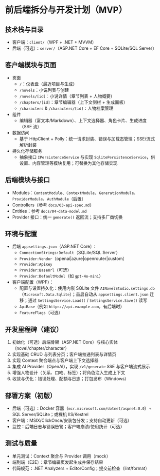 # 前后端拆分与开发计划（MVP）

## 技术栈与目录
- 客户端：`client/`（WPF + .NET + MVVM）
- 后端（可选）：`server/`（ASP.NET Core + EF Core + SQLite/SQL Server）

## 客户端模块与页面
- 页面
  - `/`：仪表盘（最近项目与生成）
  - `/novels`：小说列表与创建
  - `/novels/[id]`：小说详情（章节列表 + 人物概要）
  - `/chapters/[id]`：章节编辑器（上下文侧栏 + 生成面板）
  - `/characters` & `/characters/[id]`：人物档案管理
- 组件
  - 编辑器（富文本/Markdown）、上下文选择器、角色卡片、生成进度（SSE 流）
- 数据访问
  - 基于 HttpClient + Polly：统一请求封装、错误与加载态管理；SSE/流式解析封装
- 持久化存储服务
  - 抽象接口 `IPersistenceService` 与实现 `SqlitePersistenceService`，供设置、内容管理等模块复用；可替换为其他存储实现

## 后端模块与接口
- Modules：`ContentModule`、`ContextModule`、`GenerationModule`、`ProviderModule`、`AuthModule`（后置）
- Controllers（参考 `docs/03-api-spec.md`）
- Entities：参考 `docs/04-data-model.md`
- Provider 接口：统一 `generate()` 返回流；支持多厂商切换

## 环境与配置
- 后端 `appsettings.json`（ASP.NET Core）：
  - `ConnectionStrings:Default`（SQLite/SQL Server）
  - `Provider:Vendor`（openai|azure|openrouter|custom）
  - `Provider:ApiKey`
  - `Provider:BaseUrl`（可选）
  - `Provider:DefaultModel`（如 `gpt-4o-mini`）
- 客户端配置（WPF）：
  - 配置与设置持久化：使用内嵌 SQLite 文件 `AINovelStudio.settings.db`（`Microsoft.Data.Sqlite`）；首启自动从 `appsettings.client.json` 迁移；通过 `SettingsService.Load()` / `SettingsService.Save()` 读写
  - `ApiBase`（例如 `https://api.example.com`，有后端时）
  - `FeatureFlags`（可选）

## 开发里程碑（建议）
1. 初始化（可选）后端骨架（ASP.NET Core）与核心实体（novel/chapter/character）
2. 实现基础 CRUD 与列表分页；客户端拉通列表与详情页
3. 实现 Context 聚合端点与客户端上下文选择器
4. 集成 AI Provider（OpenAI），实现 `/v1/generate` SSE 与客户端流式展示
5. 增强人物设计（关系、口吻、标签）；将角色注入生成上下文
6. 收敛与优化：错误处理、配额与日志；打包发布（Windows）

## 部署方案（初版）
- 后端（可选）：Docker 容器（`mcr.microsoft.com/dotnet/aspnet:8.0`）+ SQL Server/SQLite；或裸机 IIS/Kestrel
- 客户端：MSIX/ClickOnce/安装包分发；支持自动更新（可选）
- 监控：后端日志与错误告警；客户端崩溃/使用统计（可选）

## 测试与质量
- 单元测试：Context 聚合与 Provider 调用（mock）
- 端到端（E2E）：章节编辑页发起生成并保存结果
- 代码规范：.NET Analyzers + EditorConfig；提交前检查（lint/format）